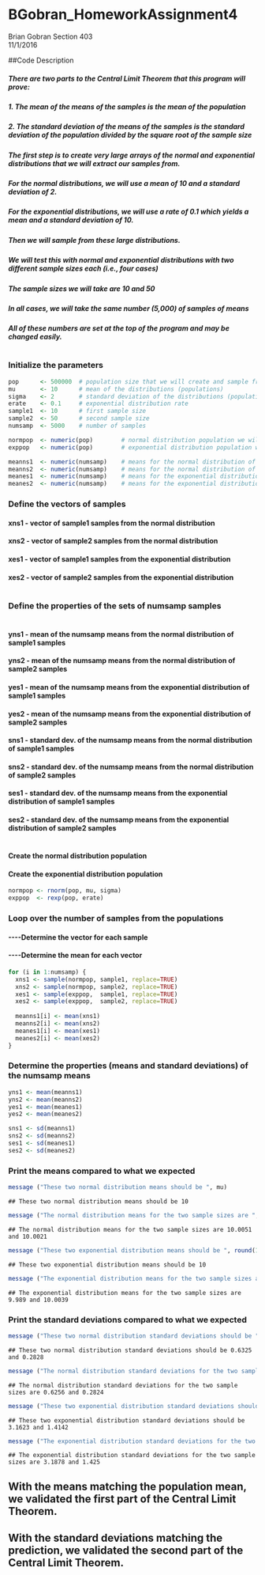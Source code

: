 # BGobran_HomeworkAssignment4
Brian Gobran Section 403  
11/1/2016  


##Code Description
##### There are two parts to the Central Limit Theorem that this program will prove:

#####   1. The mean of the means of the samples is the mean of the population
#####   2. The standard deviation of the means of the samples is the standard deviation of the population divided by the square root of the sample size

##### The first step is to create very large arrays of the normal and exponential distributions that we will extract our samples from.

#####  For the normal distributions, we will use a mean of 10 and a standard deviation of 2.

#####  For the exponential distributions, we will use a rate of 0.1 which yields a mean and a standard deviation of 10.

##### Then we will sample from these large distributions.

##### We will test this with normal and exponential distributions with two different sample sizes each (i.e., four cases)

#####  The sample sizes we will take are 10 and 50

#####  In all cases, we will take the same number (5,000) of samples of means

##### All of these numbers are set at the top of the program and may be changed easily.

#
#


### Initialize the parameters


```r
pop      <- 500000  # population size that we will create and sample from
mu       <- 10      # mean of the distributions (populations)
sigma    <- 2       # standard deviation of the distributions (populations)
erate    <- 0.1     # exponential distribution rate
sample1  <- 10      # first sample size
sample2  <- 50      # second sample size
numsamp  <- 5000    # number of samples

normpop  <- numeric(pop)        # normal distribution population we will sample from
exppop   <- numeric(pop)        # exponential distribution population we will sample from

meanns1  <- numeric(numsamp)    # means for the normal distribution of sample1 samples
meanns2  <- numeric(numsamp)    # means for the normal distribution of sample2 samples
meanes1  <- numeric(numsamp)    # means for the exponential distribution of sample1 samples
meanes2  <- numeric(numsamp)    # means for the exponential distribution of sample2 samples
```
### Define the vectors of samples


#### xns1     - vector of sample1 samples from the normal distribution
#### xns2     - vector of sample2 samples from the normal distribution
#### xes1     - vector of sample1 samples from the exponential distribution
#### xes2     - vector of sample2 samples from the exponential distribution

#
### Define the properties of the sets of numsamp samples
#

#### yns1     - mean of the numsamp means from the normal distribution of sample1 samples
#### yns2     - mean of the numsamp means from the normal distribution of sample2 samples
#### yes1     - mean of the numsamp means from the exponential distribution of sample1 samples
#### yes2     - mean of the numsamp means from the exponential distribution of sample2 samples

#### sns1     - standard dev. of the numsamp means from the normal distribution of sample1 samples
#### sns2     - standard dev. of the numsamp means from the normal distribution of sample2 samples
#### ses1     - standard dev. of the numsamp means from the exponential distribution of sample1 samples
#### ses2     - standard dev. of the numsamp means from the exponential distribution of sample2 samples

#

#### Create the normal distribution population
#### Create the exponential distribution population



```r
normpop <- rnorm(pop, mu, sigma)
exppop  <- rexp(pop, erate)
```

### Loop over the number of samples from the populations
####     ----Determine the vector for each sample
####     ----Determine the mean for each vector


```r
for (i in 1:numsamp) {
  xns1 <- sample(normpop, sample1, replace=TRUE)
  xns2 <- sample(normpop, sample2, replace=TRUE)
  xes1 <- sample(exppop,  sample1, replace=TRUE)
  xes2 <- sample(exppop,  sample2, replace=TRUE)
  
  meanns1[i] <- mean(xns1)
  meanns2[i] <- mean(xns2)
  meanes1[i] <- mean(xes1)
  meanes2[i] <- mean(xes2)
}
```

### Determine the properties (means and standard deviations) of the numsamp means


```r
yns1 <- mean(meanns1)
yns2 <- mean(meanns2)
yes1 <- mean(meanes1)
yes2 <- mean(meanes2)

sns1 <- sd(meanns1)
sns2 <- sd(meanns2)
ses1 <- sd(meanes1)
ses2 <- sd(meanes2)
```

### Print the means compared to what we expected


```r
message ("These two normal distribution means should be ", mu)
```

```
## These two normal distribution means should be 10
```

```r
message ("The normal distribution means for the two sample sizes are ", round(yns1,4), " and ", round(yns2,4))
```

```
## The normal distribution means for the two sample sizes are 10.0051 and 10.0021
```

```r
message ("These two exponential distribution means should be ", round(1/erate,4))
```

```
## These two exponential distribution means should be 10
```

```r
message ("The exponential distribution means for the two sample sizes are ", round(yes1,4), " and ", round(yes2,4))
```

```
## The exponential distribution means for the two sample sizes are 9.989 and 10.0039
```

### Print the standard deviations compared to what we expected


```r
message ("These two normal distribution standard deviations should be ", round(sigma/sqrt(sample1),4), " and ", round(sigma/sqrt(sample2),4))
```

```
## These two normal distribution standard deviations should be 0.6325 and 0.2828
```

```r
message ("The normal distribution standard deviations for the two sample sizes are ", round(sns1,4), " and ", round(sns2,4))
```

```
## The normal distribution standard deviations for the two sample sizes are 0.6256 and 0.2824
```

```r
message ("These two exponential distribution standard deviations should be ", round(1/(erate*sqrt(sample1)),4), " and ", round(1/(erate*sqrt(sample2)),4))
```

```
## These two exponential distribution standard deviations should be 3.1623 and 1.4142
```

```r
message ("The exponential distribution standard deviations for the two sample sizes are ", round(ses1,4), " and ", round(ses2,4))
```

```
## The exponential distribution standard deviations for the two sample sizes are 3.1878 and 1.425
```


##
## With the means matching the population mean, we validated the first part of the Central Limit Theorem.
##
## With the standard deviations matching the prediction, we validated the second part of the Central Limit Theorem.
#







